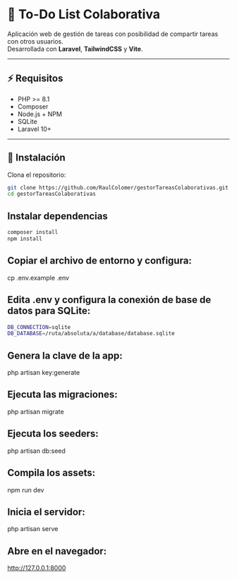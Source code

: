 # 📝 To-Do List Colaborativa

Aplicación web de gestión de tareas con posibilidad de compartir tareas con otros usuarios.  
Desarrollada con **Laravel**, **TailwindCSS** y **Vite**.

---

## ⚡ Requisitos

-   PHP >= 8.1
-   Composer
-   Node.js + NPM
-   SQLite
-   Laravel 10+

---

## 🚀 Instalación

Clona el repositorio:

```bash
git clone https://github.com/RaulColomer/gestorTareasColaborativas.git
cd gestorTareasColaborativas
```

## Instalar dependencias

```bash
composer install
npm install
```

## Copiar el archivo de entorno y configura:

cp .env.example .env

## Edita .env y configura la conexión de base de datos para SQLite:

```bash
DB_CONNECTION=sqlite
DB_DATABASE=/ruta/absoluta/a/database/database.sqlite
```

## Genera la clave de la app:

php artisan key:generate

## Ejecuta las migraciones:

php artisan migrate

## Ejecuta los seeders:

php artisan db:seed

## Compila los assets:

npm run dev

## Inicia el servidor:

php artisan serve

## Abre en el navegador:

http://127.0.0.1:8000
